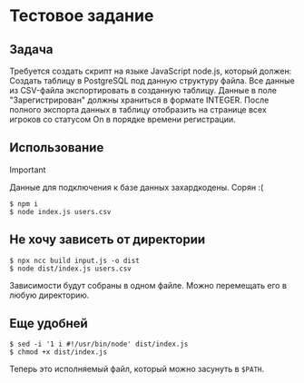 # Тестовое задание

## Задача

Требуется создать скрипт на языке JavaScript node.js, который должен:
Создать таблицу в PostgreSQL под данную структуру файла.
Все данные из CSV-файла экспортировать в созданную таблицу.
Данные в поле "Зарегистрирован" должны храниться в формате INTEGER.
После полного экспорта данных в таблицу отобразить на странице всех игроков
со статусом On в порядке времени регистрации.

## Использование 

> [!IMPORTANT]
> Данные для подключения к базе данных захардкодены. Сорян :(

```console
$ npm i 
$ node index.js users.csv
```

## Не хочу зависеть от директории

```console
$ npx ncc build input.js -o dist
$ node dist/index.js users.csv
```

Зависимости будут собраны в одном файле. Можно перемещать его в любую
директорию. 

## Еще удобней 

```console
$ sed -i '1 i #!/usr/bin/node' dist/index.js
$ chmod +x dist/index.js
```

Теперь это исполняемый файл, который можно засунуть в `$PATH`. 
